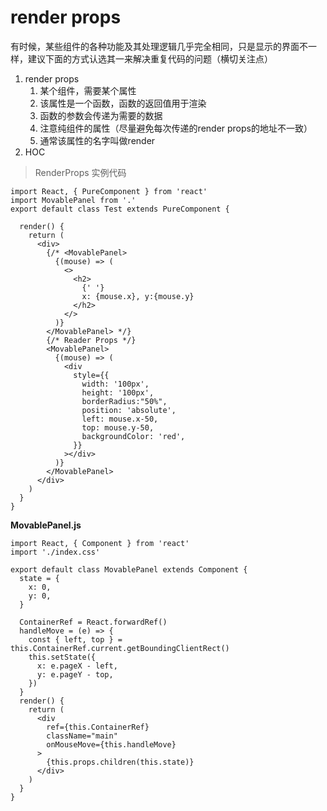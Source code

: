 # render props

有时候，某些组件的各种功能及其处理逻辑几乎完全相同，只是显示的界面不一样，建议下面的方式认选其一来解决重复代码的问题（横切关注点）

1. render props
   1. 某个组件，需要某个属性
   2. 该属性是一个函数，函数的返回值用于渲染
   3. 函数的参数会传递为需要的数据
   4. 注意纯组件的属性（尽量避免每次传递的render props的地址不一致）
   5. 通常该属性的名字叫做render
2. HOC



> RenderProps 实例代码

```react
import React, { PureComponent } from 'react'
import MovablePanel from '.'
export default class Test extends PureComponent {

  render() {
    return (
      <div>
        {/* <MovablePanel>
          {(mouse) => (
            <>
              <h2>
                {' '}
                x: {mouse.x}, y:{mouse.y}
              </h2>
            </>
          )}
        </MovablePanel> */}
        {/* Reader Props */}          
        <MovablePanel>
          {(mouse) => (
            <div
              style={{
                width: '100px',
                height: '100px',
                borderRadius:"50%",
                position: 'absolute',
                left: mouse.x-50,
                top: mouse.y-50,
                backgroundColor: 'red',
              }}
            ></div>
          )}
        </MovablePanel>
      </div>
    )
  }
}
```

**MovablePanel.js**

```react
import React, { Component } from 'react'
import './index.css'

export default class MovablePanel extends Component {
  state = {
    x: 0,
    y: 0,
  }

  ContainerRef = React.forwardRef()
  handleMove = (e) => {
    const { left, top } = this.ContainerRef.current.getBoundingClientRect()
    this.setState({
      x: e.pageX - left,
      y: e.pageY - top,
    })
  }
  render() {
    return (
      <div
        ref={this.ContainerRef}
        className="main"
        onMouseMove={this.handleMove}
      >
        {this.props.children(this.state)}
      </div>
    )
  }
}
```


